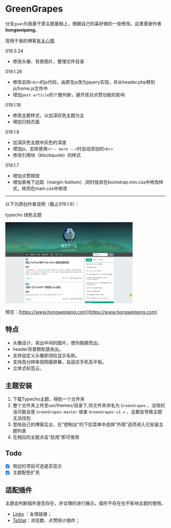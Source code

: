 # GreenGrapes

分支`guan`为我基于原主题基础上，根据自己的喜好做的一些修改。这里感谢作者**hongweipeng**。

现用于我的博客[有关心情](http://youguanxinqing.xyz)

019.3.24
 - 修改头像、背景图片，整理文件目录

019.1.26
 - 修改去除`<br>`的js代码，由原生js改为jquery实现，并从header.php移到js/home.js文件中
 - 增加`post-article`的个数判断，避开其对点赞功能的影响

019.1.18
 - 修改主题样式，以加深灰色主题为主
 - 增加归档页面

019.1.8
 - 加深灰色主题中灰色的深度
 - 增加js，去除使用`<!-- more -->`时自动添加的`<br>`
 - 修改引用块（blockquote）的样式

019.1.7 
 - 增加点赞按钮 
 - 增加表格下边距（margin-bottom）,同时放弃在bootstrap.min.css中修改样式，转而在main.css中修改


-----
以下为原创作者说明（截止019.1.6）：

typecho 绿色主题

![image](https://github.com/hongweipeng/GreenGrapes/raw/master/screenshot.png)

预览：[https://www.hongweipeng.com](https://www.hongweipeng.com)

## 特点
* 头像设计，突出中间的图片，使你脱颖而出。
* header背景颗粒感突出。
* 支持自定义头像即测拉显示名称。
* 支持高分辨率视网膜屏幕，自适应手机及平板。
* 立体式标签云。

## 主题安装
1. 下载Typecho主题，得到一个文件夹
2. 整个文件夹上传至usr/themes/目录下,将文件夹命名为 `GreenGrapes` ，没改的话可能会是 `GreenGrapes-master` 或者 `GreenGrapes-v1.x` ，这都会导致主题无法找到
3. 登陆自己的博客后台，在“控制台”的下拉菜单中选择“外观”选项进入已安装主题列表
4. 在相应的主题点击“启用”即可使用

## Todo
- [x] 侧边栏项目可选是否显示
- [x] 主题配色扩充

## 适配插件
主题会判断插件是否存在，并合理的进行展示。插件不存在也不影响主题的使用。

- [Links](http://www.imhan.com/archives/typecho_links_20141214/) ：友情链接；
- [TeStat](https://github.com/hongweipeng/TeStat)：浏览数、点赞统计插件；

